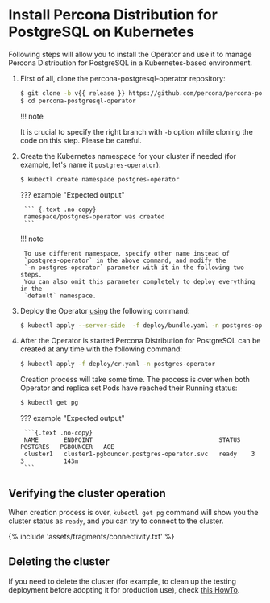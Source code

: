 # Install Percona Distribution for PostgreSQL on Kubernetes

Following steps will allow you to install the Operator and use it to manage
Percona Distribution for PostgreSQL in a Kubernetes-based environment.

1. First of all, clone the percona-postgresql-operator repository:

    ``` {.bash data-prompt="$" }
    $ git clone -b v{{ release }} https://github.com/percona/percona-postgresql-operator
    $ cd percona-postgresql-operator
    ```

    !!! note

    It is crucial to specify the right branch with `-b` option while cloning the
    code on this step. Please be careful.


2. Create the Kubernetes namespace for your cluster if needed (for example,
   let's name it `postgres-operator`):

    ``` {.bash data-prompt="$" }
    $ kubectl create namespace postgres-operator
    ```

    ??? example "Expected output"

        ``` {.text .no-copy}
        namespace/postgres-operator was created
        ```

    !!! note

        To use different namespace, specify other name instead of
        `postgres-operator` in the above command, and modify the 
        `-n postgres-operator` parameter with it in the following two steps.
        You can also omit this parameter completely to deploy everything in the
        `default` namespace.

3. Deploy the Operator [using](https://kubernetes.io/docs/reference/using-api/server-side-apply/) the following command:

    ``` {.bash data-prompt="$" }
    $ kubectl apply --server-side  -f deploy/bundle.yaml -n postgres-operator
    ```

4. After the Operator is started Percona Distribution for PostgreSQL can be
    created at any time with the following command:

    ``` {.bash data-prompt="$" }
    $ kubectl apply -f deploy/cr.yaml -n postgres-operator
    ```

    Creation process will take some time. The process is over when both
    Operator and replica set Pods have reached their Running status:

    ``` {.bash data-prompt="$" }
    $ kubectl get pg
    ```

    ??? example "Expected output"

        ```{.text .no-copy}
        NAME       ENDPOINT                                   STATUS   POSTGRES   PGBOUNCER   AGE
        cluster1   cluster1-pgbouncer.postgres-operator.svc   ready    3          3           143m
        ```

## Verifying the cluster operation

When creation process is over, `kubectl get pg` command will show you the
cluster status as `ready`, and you can try to connect to the cluster.

{% include 'assets/fragments/connectivity.txt' %}

## Deleting the cluster

If you need to delete the cluster (for example, to clean up the testing
deployment before adopting it for production use), check [this HowTo](delete.md).
